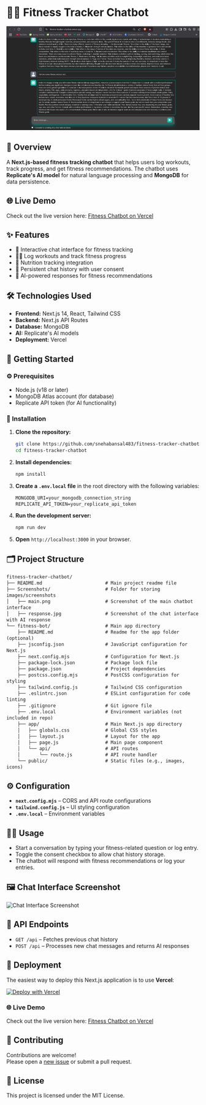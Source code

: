 # 🏃‍♀️ Fitness Tracker Chatbot

![Fitness Chatbot Screenshot](Screenshots/main.png)  

## 📖 Overview

A **Next.js-based fitness tracking chatbot** that helps users log workouts, track progress, and get fitness recommendations. The chatbot uses **Replicate's AI model** for natural language processing and **MongoDB** for data persistence.

## 🌐 Live Demo

Check out the live version here: [Fitness Chatbot on Vercel](https://fitness-tracker-chatbot.vercel.app/)

## ✨ Features

- 💬 Interactive chat interface for fitness tracking  
- 🏋️‍♂️ Log workouts and track fitness progress  
- 🍎 Nutrition tracking integration  
- 🔄 Persistent chat history with user consent  
- 🤖 AI-powered responses for fitness recommendations  

## 🛠️ Technologies Used

- **Frontend:** Next.js 14, React, Tailwind CSS  
- **Backend:** Next.js API Routes  
- **Database:** MongoDB  
- **AI:** Replicate's AI models  
- **Deployment:** Vercel  

## 🚀 Getting Started

### ⚙️ Prerequisites

- Node.js (v18 or later)  
- MongoDB Atlas account (for database)  
- Replicate API token (for AI functionality)  

### 🧩 Installation

1. **Clone the repository:**

   ```bash
   git clone https://github.com/snehabansal483/fitness-tracker-chatbot.git
   cd fitness-tracker-chatbot
   ```

2. **Install dependencies:**

   ```bash
   npm install
   ```

3. **Create a `.env.local` file** in the root directory with the following variables:

   ```env
   MONGODB_URI=your_mongodb_connection_string
   REPLICATE_API_TOKEN=your_replicate_api_token
   ```

4. **Run the development server:**

   ```bash
   npm run dev
   ```

5. **Open** `http://localhost:3000` in your browser.

## 🗂 Project Structure

```
fitness-tracker-chatbot/
├── README.md                       # Main project readme file
├── Screenshots/                    # Folder for storing images/screenshots
│   ├── main.png                    # Screenshot of the main chatbot interface
│   ├── response.jpg                # Screenshot of the chat interface with AI response       
└── fitness-bot/                    # Main app directory
    ├── README.md                   # Readme for the app folder (optional)
    ├── jsconfig.json               # JavaScript configuration for Next.js
    ├── next.config.mjs             # Configuration for Next.js
    ├── package-lock.json           # Package lock file
    ├── package.json                # Project dependencies
    ├── postcss.config.mjs          # PostCSS configuration for styling
    ├── tailwind.config.js          # Tailwind CSS configuration
    ├── .eslintrc.json              # ESLint configuration for code linting
    ├── .gitignore                  # Git ignore file
    ├── .env.local                  # Environment variables (not included in repo)
    ├── app/                        # Main Next.js app directory
    │   ├── globals.css             # Global CSS styles
    │   ├── layout.js               # Layout for the app
    │   ├── page.js                 # Main page component
    │   └── api/                    # API routes
    │       └── route.js            # API route handler
    └── public/                     # Static files (e.g., images, icons)
```

## ⚙️ Configuration

- **`next.config.mjs`** – CORS and API route configurations  
- **`tailwind.config.js`** – UI styling configuration  
- **`.env.local`** – Environment variables  

## 🧑‍💻 Usage

- Start a conversation by typing your fitness-related question or log entry.  
- Toggle the consent checkbox to allow chat history storage.  
- The chatbot will respond with fitness recommendations or log your entries.

## 🖼️ Chat Interface Screenshot

![Chat Interface Screenshot](Screenshots/interface.jpg)  

## 📡 API Endpoints

- `GET /api` – Fetches previous chat history  
- `POST /api` – Processes new chat messages and returns AI responses  

## 🚀 Deployment

The easiest way to deploy this Next.js application is to use **Vercel**:

[![Deploy with Vercel](https://vercel.com/button)](https://vercel.com)

### 🌐 Live Demo

Check out the live version here: [Fitness Chatbot on Vercel](https://fitness-tracker-chatbot.vercel.app/)

## 🤝 Contributing

Contributions are welcome!  
Please open a [new issue](https://github.com/snehabansal483/fitness-tracker-chatbot/issues/new) or submit a pull request.

## 📄 License

This project is licensed under the MIT License.
